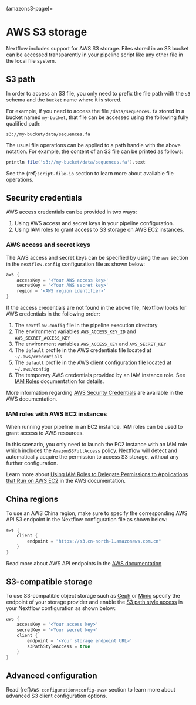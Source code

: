 (amazons3-page)=

# AWS S3 storage

Nextflow includes support for AWS S3 storage. Files stored in an S3 bucket can be accessed transparently in your pipeline script like any other file in the local file system.

## S3 path

In order to access an S3 file, you only need to prefix the file path with the `s3` schema and the `bucket` name where it is stored.

For example, if you need to access the file `/data/sequences.fa` stored in a bucket named `my-bucket`, that file can be accessed using the following fully qualified path:

```
s3://my-bucket/data/sequences.fa
```

The usual file operations can be applied to a path handle with the above notation. For example, the content of an S3 file can be printed as follows:

```groovy
println file('s3://my-bucket/data/sequences.fa').text
```

See the {ref}`script-file-io` section to learn more about available file operations.

## Security credentials

AWS access credentials can be provided in two ways:

1. Using AWS access and secret keys in your pipeline configuration.
2. Using IAM roles to grant access to S3 storage on AWS EC2 instances.

### AWS access and secret keys

The AWS access and secret keys can be specified by using the `aws` section in the `nextflow.config` configuration file as shown below:

```groovy
aws {
    accessKey = '<Your AWS access key>'
    secretKey = '<Your AWS secret key>'
    region = '<AWS region identifier>'
}
```

If the access credentials are not found in the above file, Nextflow looks for AWS credentials in the following order:

1. The `nextflow.config` file in the pipeline execution directory
2. The environment variables `AWS_ACCESS_KEY_ID` and `AWS_SECRET_ACCESS_KEY`
3. The environment variables `AWS_ACCESS_KEY` and `AWS_SECRET_KEY`
4. The `default` profile in the AWS credentials file located at `~/.aws/credentials`
5. The `default` profile in the AWS client configuration file located at `~/.aws/config`
6. The temporary AWS credentials provided by an IAM instance role. See [IAM Roles](http://docs.aws.amazon.com/AWSEC2/latest/UserGuide/iam-roles-for-amazon-ec2.html) documentation for details.

More information regarding [AWS Security Credentials](http://docs.aws.amazon.com/general/latest/gr/aws-security-credentials.html) are available in the AWS documentation.

### IAM roles with AWS EC2 instances

When running your pipeline in an EC2 instance, IAM roles can be used to grant access to AWS resources.

In this scenario, you only need to launch the EC2 instance with an IAM role which includes the `AmazonS3FullAccess` policy. Nextflow will detect and automatically acquire the permission to access S3 storage, without any further configuration.

Learn more about [Using IAM Roles to Delegate Permissions to Applications that Run on AWS EC2](http://docs.aws.amazon.com/IAM/latest/UserGuide/roles-usingrole-ec2instance.html) in the AWS documentation.

## China regions

To use an AWS China region, make sure to specify the corresponding AWS API S3 endpoint in the Nextflow configuration file as shown below:

```groovy
aws {
    client {
        endpoint = "https://s3.cn-north-1.amazonaws.com.cn"
    }
}
```

Read more about AWS API endpoints in the [AWS documentation](https://docs.aws.amazon.com/general/latest/gr/s3.html)

## S3-compatible storage

To use S3-compatible object storage such as [Ceph](https://ceph.io) or [Minio](https://min.io) specify the endpoint of
your storage provider and enable the [S3 path style access](https://docs.aws.amazon.com/AmazonS3/latest/userguide/VirtualHosting.html#path-style-access)
in your Nextflow configuration as shown below:


```groovy
aws {
    accessKey = '<Your access key>'
    secretKey = '<Your secret key>'
    client {
        endpoint = '<Your storage endpoint URL>'
        s3PathStyleAccess = true
    }
}
```

## Advanced configuration

Read {ref}`AWS configuration<config-aws>` section to learn more about advanced S3 client configuration options.
